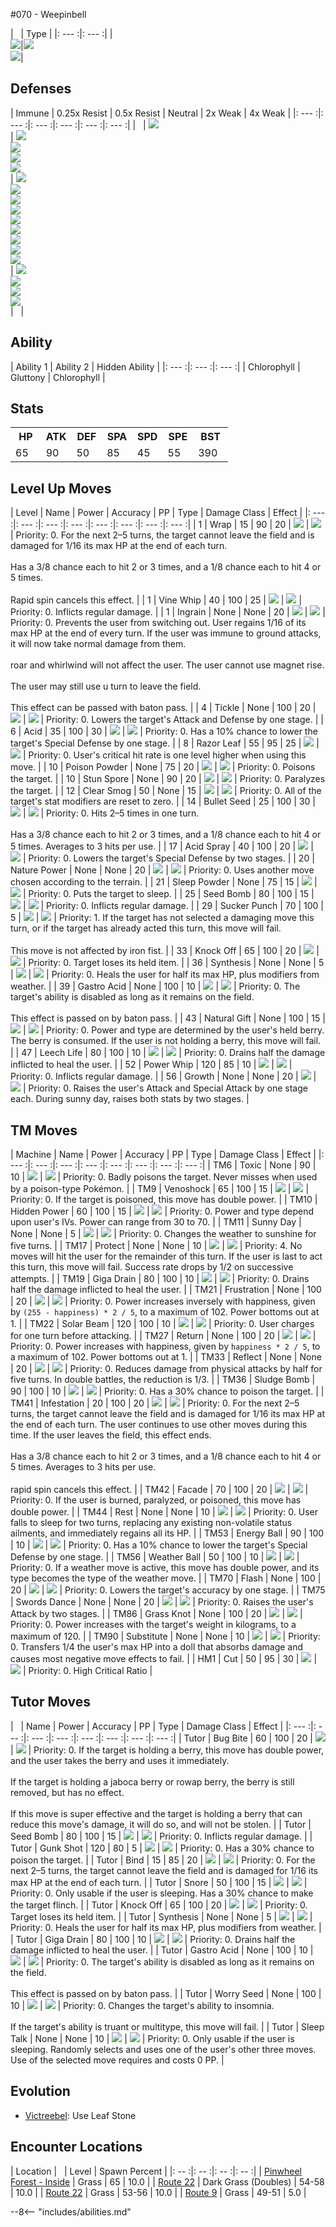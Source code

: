 #070 - Weepinbell

| &nbsp; | Type |
|: --- :|: --- :|
|<br>![][070_base]|![][grass]<br>![][poison]|

## Defenses


| Immune | 0.25x Resist | 0.5x Resist | Neutral | 2x Weak  | 4x Weak |
|: --- :|: --- :|: --- :|: --- :|: --- :|: --- :|
| &nbsp; | ![][grass]<br> | ![][water]<br>![][electric]<br>![][fighting]<br>![][fairy]<br> | ![][normal]<br>![][poison]<br>![][ground]<br>![][bug]<br>![][rock]<br>![][ghost]<br>![][dragon]<br>![][dark]<br>![][steel]<br> | ![][fire]<br>![][ice]<br>![][flying]<br>![][psychic]<br> | &nbsp; |

## Ability

| Ability 1 | Ability 2 | Hidden Ability |
|: --- :|: --- :|: --- :|
| Chlorophyll | Gluttony | Chlorophyll |

## Stats

<table><tr><th style="width:14%;align:center;vertical-align: middle;">HP</th><th style="width:14%;align:center;vertical-align: middle;">ATK</th><th style="width:14%;align:center;vertical-align: middle;">DEF</th><th style="width:14%;align:center;vertical-align: middle;">SPA</th><th style="width:14%;align:center;vertical-align: middle;">SPD</th><th style="width:14%;align:center;vertical-align: middle;">SPE</th><th style="width:16%;align:center;vertical-align: middle;">BST</th></tr>
<tr><td style="width:14%;align:center;vertical-align: bottom;">65</td><td style="width:14%;align:center;vertical-align: bottom;">90</td><td style="width:14%;align:center;vertical-align: bottom;">50</td><td style="width:14%;align:center;vertical-align: bottom;">85</td><td style="width:14%;align:center;vertical-align: bottom;">45</td><td style="width:14%;align:center;vertical-align: bottom;">55</td><td style="width:16%;align:center;vertical-align: bottom;">390</td></tr></table>

## Level Up Moves
| Level | Name | Power | Accuracy | PP | Type | Damage Class | Effect |
|: --- :|: --- :|: --- :|: --- :|: --- :|: --- :|: --- :|: --- :|
| 1 | Wrap | 15 | 90 | 20 | ![][normal] | ![][physical] | Priority: 0. For the next 2–5 turns, the target cannot leave the field and is damaged for 1/16 its max HP at the end of each turn.  <br><br>Has a 3/8 chance each to hit 2 or 3 times, and a 1/8 chance each to hit 4 or 5 times. <br><br>Rapid spin cancels this effect. |
| 1 | Vine Whip | 40 | 100 | 25 | ![][grass] | ![][physical] | Priority: 0. Inflicts regular damage. |
| 1 | Ingrain | None | None | 20 | ![][grass] | ![][status] | Priority: 0. Prevents the user from switching out.  User regains 1/16 of its max HP at the end of every turn.  If the user was immune to ground attacks, it will now take normal damage from them.<br><br>roar and whirlwind will not affect the user.  The user cannot use magnet rise.<br><br>The user may still use u turn to leave the field.<br><br>This effect can be passed with baton pass. |
| 4 | Tickle | None | 100 | 20 | ![][normal] | ![][status] | Priority: 0. Lowers the target's Attack and Defense by one stage. |
| 6 | Acid | 35 | 100 | 30 | ![][poison] | ![][special] | Priority: 0. Has a 10% chance to lower the target's Special Defense by one stage. |
| 8 | Razor Leaf | 55 | 95 | 25 | ![][grass] | ![][physical] | Priority: 0. User's critical hit rate is one level higher when using this move. |
| 10 | Poison Powder | None | 75 | 20 | ![][poison] | ![][status] | Priority: 0. Poisons the target. |
| 10 | Stun Spore | None | 90 | 20 | ![][grass] | ![][status] | Priority: 0. Paralyzes the target. |
| 12 | Clear Smog | 50 | None | 15 | ![][poison] | ![][special] | Priority: 0. All of the target's stat modifiers are reset to zero. |
| 14 | Bullet Seed | 25 | 100 | 30 | ![][grass] | ![][physical] | Priority: 0. Hits 2–5 times in one turn.<br><br>Has a 3/8 chance each to hit 2 or 3 times, and a 1/8 chance each to hit 4 or 5 times.  Averages to 3 hits per use. |
| 17 | Acid Spray | 40 | 100 | 20 | ![][poison] | ![][special] | Priority: 0. Lowers the target's Special Defense by two stages. |
| 20 | Nature Power | None | None | 20 | ![][normal] | ![][status] | Priority: 0. Uses another move chosen according to the terrain. |
| 21 | Sleep Powder | None | 75 | 15 | ![][grass] | ![][status] | Priority: 0. Puts the target to sleep. |
| 25 | Seed Bomb | 80 | 100 | 15 | ![][grass] | ![][physical] | Priority: 0. Inflicts regular damage. |
| 29 | Sucker Punch | 70 | 100 | 5 | ![][dark] | ![][physical] | Priority: 1. If the target has not selected a damaging move this turn, or if the target has already acted this turn, this move will fail.<br><br>This move is not affected by iron fist. |
| 33 | Knock Off | 65 | 100 | 20 | ![][dark] | ![][physical] | Priority: 0. Target loses its held item. |
| 36 | Synthesis | None | None | 5 | ![][grass] | ![][status] | Priority: 0. Heals the user for half its max HP, plus modifiers from weather. |
| 39 | Gastro Acid | None | 100 | 10 | ![][poison] | ![][status] | Priority: 0. The target's ability is disabled as long as it remains on the field.<br><br>This effect is passed on by baton pass. |
| 43 | Natural Gift | None | 100 | 15 | ![][normal] | ![][physical] | Priority: 0. Power and type are determined by the user's held berry.  The berry is consumed.  If the user is not holding a berry, this move will fail. |
| 47 | Leech Life | 80 | 100 | 10 | ![][bug] | ![][physical] | Priority: 0. Drains half the damage inflicted to heal the user. |
| 52 | Power Whip | 120 | 85 | 10 | ![][grass] | ![][physical] | Priority: 0. Inflicts regular damage. |
| 56 | Growth | None | None | 20 | ![][normal] | ![][status] | Priority: 0. Raises the user's Attack and Special Attack by one stage each.  During sunny day, raises both stats by two stages. |

## TM Moves
| Machine | Name | Power | Accuracy | PP | Type | Damage Class | Effect |
|: --- :|: --- :|: --- :|: --- :|: --- :|: --- :|: --- :|: --- :|
| TM6 | Toxic | None | 90 | 10 | ![][poison] | ![][status] | Priority: 0. Badly poisons the target.  Never misses when used by a poison-type Pokémon. |
| TM9 | Venoshock | 65 | 100 | 15 | ![][poison] | ![][special] | Priority: 0. If the target is poisoned, this move has double power. |
| TM10 | Hidden Power | 60 | 100 | 15 | ![][normal] | ![][special] | Priority: 0. Power and type depend upon user's IVs. Power can range from 30 to 70. |
| TM11 | Sunny Day | None | None | 5 | ![][fire] | ![][status] | Priority: 0. Changes the weather to sunshine for five turns. |
| TM17 | Protect | None | None | 10 | ![][normal] | ![][status] | Priority: 4. No moves will hit the user for the remainder of this turn. If the user is last to act this turn, this move will fail. Success rate drops by 1/2 on successive attempts. |
| TM19 | Giga Drain | 80 | 100 | 10 | ![][grass] | ![][special] | Priority: 0. Drains half the damage inflicted to heal the user. |
| TM21 | Frustration | None | 100 | 20 | ![][normal] | ![][physical] | Priority: 0. Power increases inversely with happiness, given by `(255 - happiness) * 2 / 5`, to a maximum of 102.  Power bottoms out at 1. |
| TM22 | Solar Beam | 120 | 100 | 10 | ![][grass] | ![][special] | Priority: 0. User charges for one turn before attacking. |
| TM27 | Return | None | 100 | 20 | ![][normal] | ![][physical] | Priority: 0. Power increases with happiness, given by `happiness * 2 / 5`, to a maximum of 102.  Power bottoms out at 1. |
| TM33 | Reflect | None | None | 20 | ![][psychic] | ![][status] | Priority: 0. Reduces damage from physical attacks by half for five turns. In double battles, the reduction is 1/3. |
| TM36 | Sludge Bomb | 90 | 100 | 10 | ![][poison] | ![][special] | Priority: 0. Has a 30% chance to poison the target. |
| TM41 | Infestation | 20 | 100 | 20 | ![][bug] | ![][special] | Priority: 0. For the next 2–5 turns, the target cannot leave the field and is damaged for 1/16 its max HP at the end of each turn.  The user continues to use other moves during this time.  If the user leaves the field, this effect ends.<br><br>Has a 3/8 chance each to hit 2 or 3 times, and a 1/8 chance each to hit 4 or 5 times.  Averages to 3 hits per use.<br><br>rapid spin cancels this effect. |
| TM42 | Facade | 70 | 100 | 20 | ![][normal] | ![][physical] | Priority: 0. If the user is burned, paralyzed, or poisoned, this move has double power. |
| TM44 | Rest | None | None | 10 | ![][psychic] | ![][status] | Priority: 0. User falls to sleep for two turns, replacing any existing non-volatile status ailments, and immediately regains all its HP. |
| TM53 | Energy Ball | 90 | 100 | 10 | ![][grass] | ![][special] | Priority: 0. Has a 10% chance to lower the target's Special Defense by one stage. |
| TM56 | Weather Ball | 50 | 100 | 10 | ![][normal] | ![][special] | Priority: 0. If a weather move is active, this move has double power, and its type becomes the type of the weather move. |
| TM70 | Flash | None | 100 | 20 | ![][normal] | ![][status] | Priority: 0. Lowers the target's accuracy by one stage. |
| TM75 | Swords Dance | None | None | 20 | ![][normal] | ![][status] | Priority: 0. Raises the user's Attack by two stages. |
| TM86 | Grass Knot | None | 100 | 20 | ![][grass] | ![][special] | Priority: 0. Power increases with the target's weight in kilograms, to a maximum of 120. |
| TM90 | Substitute | None | None | 10 | ![][normal] | ![][status] | Priority: 0. Transfers 1/4 the user's max HP into a doll that absorbs damage and causes most negative move effects to fail. |
| HM1 | Cut | 50 | 95 | 30 | ![][grass] | ![][physical] | Priority: 0. High Critical Ratio |

## Tutor Moves
| &nbsp; | Name | Power | Accuracy | PP | Type | Damage Class | Effect |
|: --- :|: --- :|: --- :|: --- :|: --- :|: --- :|: --- :|: --- :|
| Tutor | Bug Bite | 60 | 100 | 20 | ![][bug] | ![][physical] | Priority: 0. If the target is holding a berry, this move has double power, and the user takes the berry and uses it immediately.<br><br>If the target is holding a jaboca berry or rowap berry, the berry is still removed, but has no effect.<br><br>If this move is super effective and the target is holding a berry that can reduce this move's damage, it will do so, and will not be stolen. |
| Tutor | Seed Bomb | 80 | 100 | 15 | ![][grass] | ![][physical] | Priority: 0. Inflicts regular damage. |
| Tutor | Gunk Shot | 120 | 80 | 5 | ![][poison] | ![][physical] | Priority: 0. Has a 30% chance to poison the target. |
| Tutor | Bind | 15 | 85 | 20 | ![][normal] | ![][physical] | Priority: 0. For the next 2–5 turns, the target cannot leave the field and is damaged for 1/16 its max HP at the end of each turn. |
| Tutor | Snore | 50 | 100 | 15 | ![][normal] | ![][special] | Priority: 0. Only usable if the user is sleeping.   Has a 30% chance to make the target flinch. |
| Tutor | Knock Off | 65 | 100 | 20 | ![][dark] | ![][physical] | Priority: 0. Target loses its held item. |
| Tutor | Synthesis | None | None | 5 | ![][grass] | ![][status] | Priority: 0. Heals the user for half its max HP, plus modifiers from weather. |
| Tutor | Giga Drain | 80 | 100 | 10 | ![][grass] | ![][special] | Priority: 0. Drains half the damage inflicted to heal the user. |
| Tutor | Gastro Acid | None | 100 | 10 | ![][poison] | ![][status] | Priority: 0. The target's ability is disabled as long as it remains on the field.<br><br>This effect is passed on by baton pass. |
| Tutor | Worry Seed | None | 100 | 10 | ![][grass] | ![][status] | Priority: 0. Changes the target's ability to insomnia.<br><br>If the target's ability is truant or multitype, this move will fail. |
| Tutor | Sleep Talk | None | None | 10 | ![][normal] | ![][status] | Priority: 0. Only usable if the user is sleeping. Randomly selects and uses one of the user's other three moves. Use of the selected move requires and costs 0 PP. |

## Evolution
- [Victreebel]: Use Leaf Stone

## Encounter Locations

| Location | &nbsp; | Level | Spawn Percent |
|: -- :|: -- :|: -- :|: -- :|
| [Pinwheel Forest - Inside] | Grass | 65 | 10.0 |
| [Route 22] | Dark Grass (Doubles) | 54-58 | 10.0 |
| [Route 22] | Grass | 53-56 | 10.0 |
| [Route 9] | Grass | 49-51 | 5.0 |

--8<-- "includes/abilities.md"

[types.afphoto]: ../img/type/types.afphoto
[physical]: ../img/type/physical.png
[dark]: ../img/type/dark.png
[fire]: ../img/type/fire.png
[dragon]: ../img/type/dragon.png
[electric]: ../img/type/electric.png
[fairy]: ../img/type/fairy.png
[damange_classes.afphoto]: ../img/type/damange_classes.afphoto
[rock]: ../img/type/rock.png
[ghost]: ../img/type/ghost.png
[poison]: ../img/type/poison.png
[flying]: ../img/type/flying.png
[grass]: ../img/type/grass.png
[special]: ../img/type/special.png
[status]: ../img/type/status.png
[ice]: ../img/type/ice.png
[water]: ../img/type/water.png
[ground]: ../img/type/ground.png
[normal]: ../img/type/normal.png
[psychic]: ../img/type/psychic.png
[bug]: ../img/type/bug.png
[fighting]: ../img/type/fighting.png
[steel]: ../img/type/steel.png
[070_base]: ../img/animated/70.gif
[Victreebel]: ../071/

[Route 9]: ../../wildareas/Route_9/
[Pinwheel Forest - Inside]: ../../wildareas/Pinwheel_Forest_-_Inside/
[Route 22]: ../../wildareas/Route_22/
